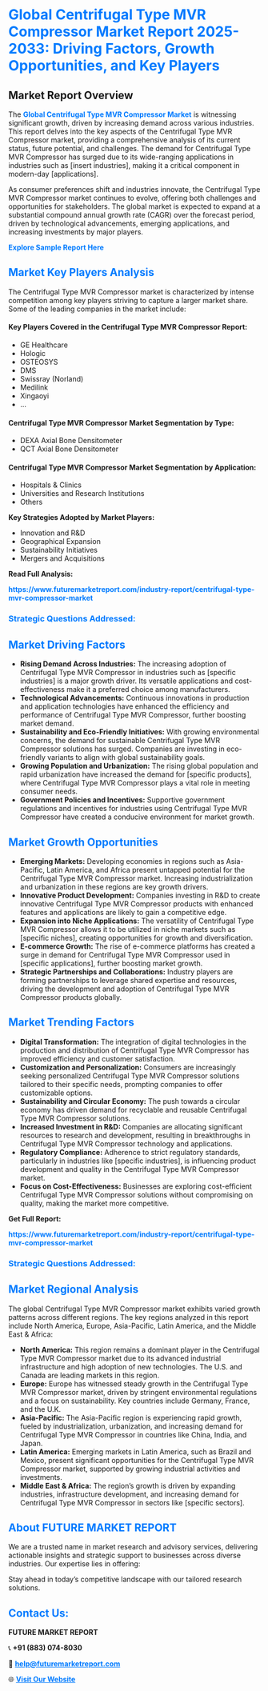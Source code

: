<h1 style="color: #007BFF;">Global Centrifugal Type MVR Compressor Market Report 2025-2033: Driving Factors, Growth Opportunities, and Key Players</h1>

<section id="overview">
<h2>Market Report Overview</h2>
<p>The <a href="https://www.futuremarketreport.com/industry-report/centrifugal-type-mvr-compressor-market" style="color: #007BFF; text-decoration: none;"><strong>Global Centrifugal Type MVR Compressor Market</strong></a> is witnessing significant growth, driven by increasing demand across various industries. This report delves into the key aspects of the Centrifugal Type MVR Compressor market, providing a comprehensive analysis of its current status, future potential, and challenges. The demand for Centrifugal Type MVR Compressor has surged due to its wide-ranging applications in industries such as [insert industries], making it a critical component in modern-day [applications].</p>
<p>As consumer preferences shift and industries innovate, the Centrifugal Type MVR Compressor market continues to evolve, offering both challenges and opportunities for stakeholders. The global market is expected to expand at a substantial compound annual growth rate (CAGR) over the forecast period, driven by technological advancements, emerging applications, and increasing investments by major players.</p>
</section>

<section id="overview">
<p><a href="https://www.futuremarketreport.com/request-sample/reportId=32074" style="color: #007BFF; text-decoration: none;"><strong>Explore Sample Report Here</strong></a></p>
</section>

<section id="key-players">
<h2 style="color: #007BFF;">Market Key Players Analysis</h2>
<p>The Centrifugal Type MVR Compressor market is characterized by intense competition among key players striving to capture a larger market share. Some of the leading companies in the market include:</p>
<h4>Key Players Covered in the Centrifugal Type MVR Compressor Report:</h4>
<ul><li>GE Healthcare</li><li>Hologic</li><li>OSTEOSYS</li><li>DMS</li><li>Swissray (Norland)</li><li>Medilink</li><li>Xingaoyi</li><li>...</li></ul>
<h4>Centrifugal Type MVR Compressor Market Segmentation by Type:</h4>
<ul><li>DEXA Axial Bone Densitometer</li><li>QCT Axial Bone Densitometer</li></ul>

<h4>Centrifugal Type MVR Compressor Market Segmentation by Application:</h4>
<ul><li>Hospitals &amp; Clinics</li><li>Universities and Research Institutions</li><li>Others</li></ul>
<p><strong>Key Strategies Adopted by Market Players:</strong></p>
<ul>
<li>Innovation and R&D</li>
<li>Geographical Expansion</li>
<li>Sustainability Initiatives</li>
<li>Mergers and Acquisitions</li>
</ul>
</section>

<section>
<p><strong>Read Full Analysis: </strong></p><a href="https://www.futuremarketreport.com/industry-report/centrifugal-type-mvr-compressor-market" style="color: #007BFF; text-decoration: none;"><strong>https://www.futuremarketreport.com/industry-report/centrifugal-type-mvr-compressor-market</strong></a>
<h3 style="color: #007BFF;">Strategic Questions Addressed:</h3>
</section>

<section id="driving-factors">
<h2 style="color: #007BFF;">Market Driving Factors</h2>
<ul>
<li><strong>Rising Demand Across Industries:</strong> The increasing adoption of Centrifugal Type MVR Compressor in industries such as [specific industries] is a major growth driver. Its versatile applications and cost-effectiveness make it a preferred choice among manufacturers.</li>
<li><strong>Technological Advancements:</strong> Continuous innovations in production and application technologies have enhanced the efficiency and performance of Centrifugal Type MVR Compressor, further boosting market demand.</li>
<li><strong>Sustainability and Eco-Friendly Initiatives:</strong> With growing environmental concerns, the demand for sustainable Centrifugal Type MVR Compressor solutions has surged. Companies are investing in eco-friendly variants to align with global sustainability goals.</li>
<li><strong>Growing Population and Urbanization:</strong> The rising global population and rapid urbanization have increased the demand for [specific products], where Centrifugal Type MVR Compressor plays a vital role in meeting consumer needs.</li>
<li><strong>Government Policies and Incentives:</strong> Supportive government regulations and incentives for industries using Centrifugal Type MVR Compressor have created a conducive environment for market growth.</li>
</ul>
</section>

<section id="growth-opportunities">
<h2 style="color: #007BFF;">Market Growth Opportunities</h2>
<ul>
<li><strong>Emerging Markets:</strong> Developing economies in regions such as Asia-Pacific, Latin America, and Africa present untapped potential for the Centrifugal Type MVR Compressor market. Increasing industrialization and urbanization in these regions are key growth drivers.</li>
<li><strong>Innovative Product Development:</strong> Companies investing in R&D to create innovative Centrifugal Type MVR Compressor products with enhanced features and applications are likely to gain a competitive edge.</li>
<li><strong>Expansion into Niche Applications:</strong> The versatility of Centrifugal Type MVR Compressor allows it to be utilized in niche markets such as [specific niches], creating opportunities for growth and diversification.</li>
<li><strong>E-commerce Growth:</strong> The rise of e-commerce platforms has created a surge in demand for Centrifugal Type MVR Compressor used in [specific applications], further boosting market growth.</li>
<li><strong>Strategic Partnerships and Collaborations:</strong> Industry players are forming partnerships to leverage shared expertise and resources, driving the development and adoption of Centrifugal Type MVR Compressor products globally.</li>
</ul>
</section>

<section id="trending-factors">
<h2 style="color: #007BFF;">Market Trending Factors</h2>
<ul>
<li><strong>Digital Transformation:</strong> The integration of digital technologies in the production and distribution of Centrifugal Type MVR Compressor has improved efficiency and customer satisfaction.</li>
<li><strong>Customization and Personalization:</strong> Consumers are increasingly seeking personalized Centrifugal Type MVR Compressor solutions tailored to their specific needs, prompting companies to offer customizable options.</li>
<li><strong>Sustainability and Circular Economy:</strong> The push towards a circular economy has driven demand for recyclable and reusable Centrifugal Type MVR Compressor solutions.</li>
<li><strong>Increased Investment in R&D:</strong> Companies are allocating significant resources to research and development, resulting in breakthroughs in Centrifugal Type MVR Compressor technology and applications.</li>
<li><strong>Regulatory Compliance:</strong> Adherence to strict regulatory standards, particularly in industries like [specific industries], is influencing product development and quality in the Centrifugal Type MVR Compressor market.</li>
<li><strong>Focus on Cost-Effectiveness:</strong> Businesses are exploring cost-efficient Centrifugal Type MVR Compressor solutions without compromising on quality, making the market more competitive.</li>
</ul>
</section>

<section>
<p><strong>Get Full Report: </strong></p><a href="https://www.futuremarketreport.com/industry-report/centrifugal-type-mvr-compressor-market" style="color: #007BFF; text-decoration: none;"><strong>https://www.futuremarketreport.com/industry-report/centrifugal-type-mvr-compressor-market</strong></a>
<h3 style="color: #007BFF;">Strategic Questions Addressed:</h3>
</section>


<section id="regional-analysis">
<h2 style="color: #007BFF;">Market Regional Analysis</h2>
<p>The global Centrifugal Type MVR Compressor market exhibits varied growth patterns across different regions. The key regions analyzed in this report include North America, Europe, Asia-Pacific, Latin America, and the Middle East & Africa:</p>
<ul>
<li><strong>North America:</strong> This region remains a dominant player in the Centrifugal Type MVR Compressor market due to its advanced industrial infrastructure and high adoption of new technologies. The U.S. and Canada are leading markets in this region.</li>
<li><strong>Europe:</strong> Europe has witnessed steady growth in the Centrifugal Type MVR Compressor market, driven by stringent environmental regulations and a focus on sustainability. Key countries include Germany, France, and the U.K.</li>
<li><strong>Asia-Pacific:</strong> The Asia-Pacific region is experiencing rapid growth, fueled by industrialization, urbanization, and increasing demand for Centrifugal Type MVR Compressor in countries like China, India, and Japan.</li>
<li><strong>Latin America:</strong> Emerging markets in Latin America, such as Brazil and Mexico, present significant opportunities for the Centrifugal Type MVR Compressor market, supported by growing industrial activities and investments.</li>
<li><strong>Middle East & Africa:</strong> The region’s growth is driven by expanding industries, infrastructure development, and increasing demand for Centrifugal Type MVR Compressor in sectors like [specific sectors].</li>
</ul>
</section>

<footer>
<h2 style="color: #007BFF;">About FUTURE MARKET REPORT</h2>
<p>We are a trusted name in market research and advisory services, delivering actionable insights and strategic support to businesses across diverse industries. Our expertise lies in offering:</p>

<p>Stay ahead in today’s competitive landscape with our tailored research solutions.</p>

<h2 style="color: #007BFF;">Contact Us:</h2>
<p><strong>FUTURE MARKET REPORT</strong></p>
<p>📞 <strong>+91 (883) 074-8030</strong></p>
<p>📧 <strong><a href="mailto:help@futuremarketreport.com" style="color: #007BFF;">help@futuremarketreport.com</a></strong></p>
<p>🌐 <strong><a href="https://www.futuremarketreport.com/" style="color: #007BFF;">Visit Our Website</a></strong></p>
</footer>